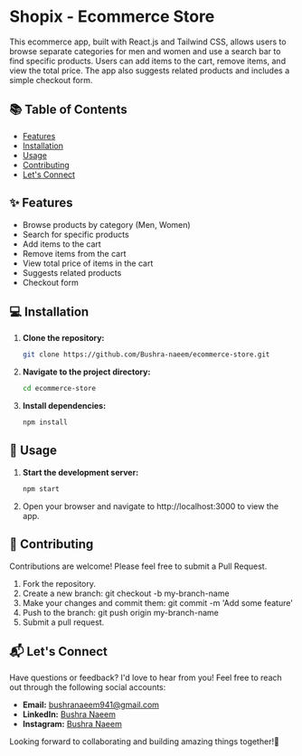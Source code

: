 # Shopix - Ecommerce Store

This ecommerce app, built with React.js and Tailwind CSS, allows users to browse separate categories for men and women and use a search bar to find specific products. Users can add items to the cart, remove items, and view the total price. The app also suggests related products and includes a simple checkout form.

## 📚 Table of Contents

- [Features](#features)
- [Installation](#installation)
- [Usage](#usage)
- [Contributing](#contributing)
- [Let's Connect](#let'sconnect)

## ✨ Features

- Browse products by category (Men, Women)
- Search for specific products
- Add items to the cart
- Remove items from the cart
- View total price of items in the cart
- Suggests related products
- Checkout form

## 💻 Installation

1. **Clone the repository:**

   ```bash
   git clone https://github.com/Bushra-naeem/ecommerce-store.git
   ```

2. **Navigate to the project directory:**

   ```bash
   cd ecommerce-store
   ```

3. **Install dependencies:**
   ```bash
   npm install
   ```

## 🔧 Usage

1. **Start the development server:**

   ```bash
   npm start
   ```

2. Open your browser and navigate to http://localhost:3000 to view the app.

## 🤝 Contributing

Contributions are welcome! Please feel free to submit a Pull Request.

1. Fork the repository.
2. Create a new branch: git checkout -b my-branch-name
3. Make your changes and commit them: git commit -m 'Add some feature'
4. Push to the branch: git push origin my-branch-name
5. Submit a pull request.

## 📬 Let's Connect

Have questions or feedback? I'd love to hear from you! Feel free to reach out through the following social accounts:

- **Email:** bushranaeem941@gmail.com
- **LinkedIn:** [Bushra Naeem](https://www.linkedin.com/in/bushra-naeem-5b9329246/)
- **Instagram:** [Bushra Naeem](https://www.instagram.com/_.bushra.00/)

Looking forward to collaborating and building amazing things together!🤍
